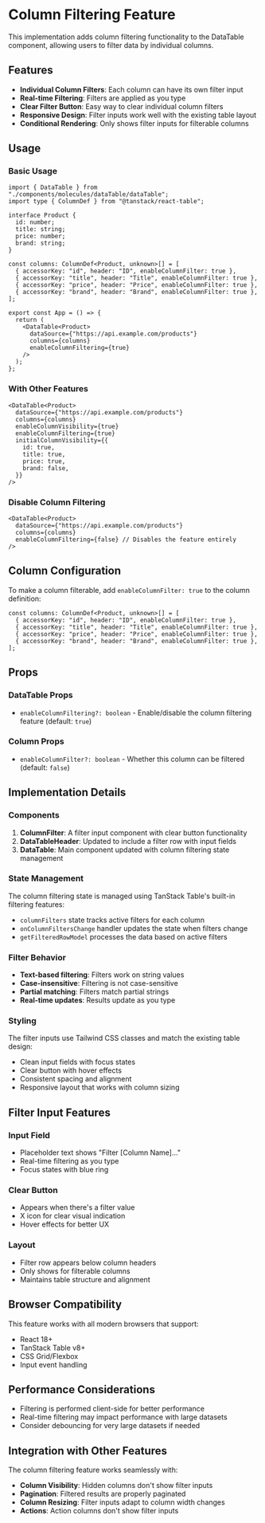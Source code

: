 # Column Filtering Feature

This implementation adds column filtering functionality to the DataTable component, allowing users to filter data by individual columns.

## Features

- **Individual Column Filters**: Each column can have its own filter input
- **Real-time Filtering**: Filters are applied as you type
- **Clear Filter Button**: Easy way to clear individual column filters
- **Responsive Design**: Filter inputs work well with the existing table layout
- **Conditional Rendering**: Only shows filter inputs for filterable columns

## Usage

### Basic Usage

```tsx
import { DataTable } from "./components/molecules/dataTable/dataTable";
import type { ColumnDef } from "@tanstack/react-table";

interface Product {
  id: number;
  title: string;
  price: number;
  brand: string;
}

const columns: ColumnDef<Product, unknown>[] = [
  { accessorKey: "id", header: "ID", enableColumnFilter: true },
  { accessorKey: "title", header: "Title", enableColumnFilter: true },
  { accessorKey: "price", header: "Price", enableColumnFilter: true },
  { accessorKey: "brand", header: "Brand", enableColumnFilter: true },
];

export const App = () => {
  return (
    <DataTable<Product>
      dataSource={"https://api.example.com/products"}
      columns={columns}
      enableColumnFiltering={true}
    />
  );
};
```

### With Other Features

```tsx
<DataTable<Product>
  dataSource={"https://api.example.com/products"}
  columns={columns}
  enableColumnVisibility={true}
  enableColumnFiltering={true}
  initialColumnVisibility={{
    id: true,
    title: true,
    price: true,
    brand: false,
  }}
/>
```

### Disable Column Filtering

```tsx
<DataTable<Product>
  dataSource={"https://api.example.com/products"}
  columns={columns}
  enableColumnFiltering={false} // Disables the feature entirely
/>
```

## Column Configuration

To make a column filterable, add `enableColumnFilter: true` to the column definition:

```tsx
const columns: ColumnDef<Product, unknown>[] = [
  { accessorKey: "id", header: "ID", enableColumnFilter: true },
  { accessorKey: "title", header: "Title", enableColumnFilter: true },
  { accessorKey: "price", header: "Price", enableColumnFilter: true },
  { accessorKey: "brand", header: "Brand", enableColumnFilter: true },
];
```

## Props

### DataTable Props

- `enableColumnFiltering?: boolean` - Enable/disable the column filtering feature (default: `true`)

### Column Props

- `enableColumnFilter?: boolean` - Whether this column can be filtered (default: `false`)

## Implementation Details

### Components

1. **ColumnFilter**: A filter input component with clear button functionality
2. **DataTableHeader**: Updated to include a filter row with input fields
3. **DataTable**: Main component updated with column filtering state management

### State Management

The column filtering state is managed using TanStack Table's built-in filtering features:

- `columnFilters` state tracks active filters for each column
- `onColumnFiltersChange` handler updates the state when filters change
- `getFilteredRowModel` processes the data based on active filters

### Filter Behavior

- **Text-based filtering**: Filters work on string values
- **Case-insensitive**: Filtering is not case-sensitive
- **Partial matching**: Filters match partial strings
- **Real-time updates**: Results update as you type

### Styling

The filter inputs use Tailwind CSS classes and match the existing table design:

- Clean input fields with focus states
- Clear button with hover effects
- Consistent spacing and alignment
- Responsive layout that works with column sizing

## Filter Input Features

### Input Field
- Placeholder text shows "Filter [Column Name]..."
- Real-time filtering as you type
- Focus states with blue ring

### Clear Button
- Appears when there's a filter value
- X icon for clear visual indication
- Hover effects for better UX

### Layout
- Filter row appears below column headers
- Only shows for filterable columns
- Maintains table structure and alignment

## Browser Compatibility

This feature works with all modern browsers that support:
- React 18+
- TanStack Table v8+
- CSS Grid/Flexbox
- Input event handling

## Performance Considerations

- Filtering is performed client-side for better performance
- Real-time filtering may impact performance with large datasets
- Consider debouncing for very large datasets if needed

## Integration with Other Features

The column filtering feature works seamlessly with:
- **Column Visibility**: Hidden columns don't show filter inputs
- **Pagination**: Filtered results are properly paginated
- **Column Resizing**: Filter inputs adapt to column width changes
- **Actions**: Action columns don't show filter inputs 